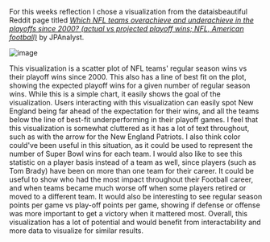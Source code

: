 For this weeks reflection I chose a visualization from the dataisbeautiful Reddit page titled 
[_Which NFL teams overachieve and underachieve in the playoffs since 2000? (actual vs projected playoff wins; NFL, American football)_](https://www.reddit.com/r/dataisbeautiful/comments/19alcuj/oc_which_nfl_teams_overachieve_and_underachieve/)
by JPAnalyst. 

![image](https://github.com/NicholasMarkou/reflections/assets/20979830/65f259c0-b792-4766-a157-ee01e38419b7)

This visualization is a scatter plot of NFL teams' regular season wins vs their playoff wins since 2000. This also has a line of best fit on the plot, showing the expected playoff wins for a given number of regular season wins. 
While this is a simple chart, it easily shows the goal of the visualization. Users interacting with this visualization can easily spot New England being far ahead of the expectation for their wins, and all the teams below the 
line of best-fit underperforming in their playoff games. I feel that this visualization is somewhat cluttered as it has a lot of text throughout, such as with the arrow for the New England Patriots. I also think color could've 
been useful in this situation, as it could be used to represent the number of Super Bowl wins for each team. I would also like to see this statistic on a player basis instead of a team as well, since players (such as Tom Brady) 
have been on more than one team for their career. It could be useful to show who had the most impact throughout their Football career, and when teams became much worse off when some players retired or moved to a different team. 
It would also be interesting to see regular season points per game vs play-off points per game, showing if defense or offense was more important to get a victory when it mattered most. Overall, this visualization has a 
lot of potential and would benefit from interactability and more data to visualize for similar results.
